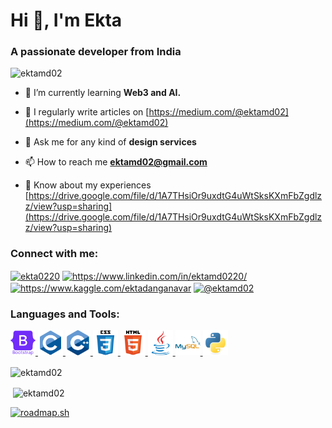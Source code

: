 <h1 align="left">Hi 👋, I'm Ekta</h1>
<h3 align="left">A passionate developer from India</h3>

<p align="left"> <img src="https://komarev.com/ghpvc/?username=ektamd02&label=Profile%20views&color=0e75b6&style=flat" alt="ektamd02" /> </p>

- 🌱 I’m currently learning **Web3 and AI.**

- 📝 I regularly write articles on [https://medium.com/@ektamd02](https://medium.com/@ektamd02)

- 💬 Ask me for any kind of **design services**

- 📫 How to reach me **ektamd02@gmail.com**

- 📄 Know about my experiences [https://drive.google.com/file/d/1A7THsiOr9uxdtG4uWtSksKXmFbZgdlzz/view?usp=sharing](https://drive.google.com/file/d/1A7THsiOr9uxdtG4uWtSksKXmFbZgdlzz/view?usp=sharing)

<h3 align="left">Connect with me:</h3>
<p align="left">
<a href="https://twitter.com/ekta0220" target="blank"><img align="center" src="https://raw.githubusercontent.com/rahuldkjain/github-profile-readme-generator/master/src/images/icons/Social/twitter.svg" alt="ekta0220" height="30" width="40" /></a>
<a href="https://linkedin.com/in/https://www.linkedin.com/in/ektamd0220/" target="blank"><img align="center" src="https://raw.githubusercontent.com/rahuldkjain/github-profile-readme-generator/master/src/images/icons/Social/linked-in-alt.svg" alt="https://www.linkedin.com/in/ektamd0220/" height="30" width="40" /></a>
<a href="https://kaggle.com/https://www.kaggle.com/ektadanganavar" target="blank"><img align="center" src="https://raw.githubusercontent.com/rahuldkjain/github-profile-readme-generator/master/src/images/icons/Social/kaggle.svg" alt="https://www.kaggle.com/ektadanganavar" height="30" width="40" /></a>
<a href="https://medium.com/@ektamd02" target="blank"><img align="center" src="https://raw.githubusercontent.com/rahuldkjain/github-profile-readme-generator/master/src/images/icons/Social/medium.svg" alt="@ektamd02" height="30" width="40" /></a>
</p>

<h3 align="left">Languages and Tools:</h3>
<p align="left"> <a href="https://getbootstrap.com" target="_blank" rel="noreferrer"> <img src="https://raw.githubusercontent.com/devicons/devicon/master/icons/bootstrap/bootstrap-plain-wordmark.svg" alt="bootstrap" width="40" height="40"/> </a> <a href="https://www.cprogramming.com/" target="_blank" rel="noreferrer"> <img src="https://raw.githubusercontent.com/devicons/devicon/master/icons/c/c-original.svg" alt="c" width="40" height="40"/> </a> <a href="https://www.w3schools.com/cpp/" target="_blank" rel="noreferrer"> <img src="https://raw.githubusercontent.com/devicons/devicon/master/icons/cplusplus/cplusplus-original.svg" alt="cplusplus" width="40" height="40"/> </a> <a href="https://www.w3schools.com/css/" target="_blank" rel="noreferrer"> <img src="https://raw.githubusercontent.com/devicons/devicon/master/icons/css3/css3-original-wordmark.svg" alt="css3" width="40" height="40"/> </a> <a href="https://www.w3.org/html/" target="_blank" rel="noreferrer"> <img src="https://raw.githubusercontent.com/devicons/devicon/master/icons/html5/html5-original-wordmark.svg" alt="html5" width="40" height="40"/> </a> <a href="https://www.java.com" target="_blank" rel="noreferrer"> <img src="https://raw.githubusercontent.com/devicons/devicon/master/icons/java/java-original.svg" alt="java" width="40" height="40"/> </a> <a href="https://www.mysql.com/" target="_blank" rel="noreferrer"> <img src="https://raw.githubusercontent.com/devicons/devicon/master/icons/mysql/mysql-original-wordmark.svg" alt="mysql" width="40" height="40"/> </a> <a href="https://www.python.org" target="_blank" rel="noreferrer"> <img src="https://raw.githubusercontent.com/devicons/devicon/master/icons/python/python-original.svg" alt="python" width="40" height="40"/> </a> </p>

<p><img align="center" src="https://github-readme-streak-stats.herokuapp.com/?user=ektamd02&" alt="ektamd02" /></p>

<p>&nbsp;<img align="center" src="https://github-readme-stats.vercel.app/api?username=ektamd02&show_icons=true&locale=en" alt="ektamd02" /></p>

[![roadmap.sh](https://roadmap.sh/card/tall/669cf8f19a21cb3c68887b5d?variant=dark)](https://roadmap.sh)
